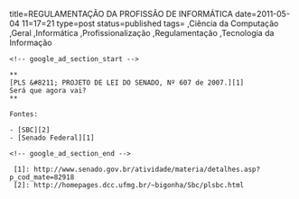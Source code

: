 title=REGULAMENTAÇÃO DA PROFISSÃO DE INFORMÁTICA
date=2011-05-04 11=17=21
type=post
status=published
tags=
,Ciência da Computação
,Geral
,Informática
,Profissionalização
,Regulamentação
,Tecnologia da Informação
~~~~~~
<!-- google_ad_section_start -->

**  
[PLS &#8211; PROJETO DE LEI DO SENADO, Nº 607 de 2007.][1]  
Será que agora vai?  
**

Fontes: 

- [SBC][2]  
- [Senado Federal][1]

<!-- google_ad_section_end -->

 [1]: http://www.senado.gov.br/atividade/materia/detalhes.asp?p_cod_mate=82918
 [2]: http://homepages.dcc.ufmg.br/~bigonha/Sbc/plsbc.html